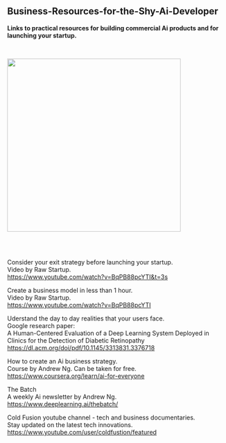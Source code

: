 ## Business-Resources-for-the-Shy-Ai-Developer
<b>Links to practical resources for building commercial Ai products and for launching your startup.</b>

<br>

<img src="http://bee.test.woza.work/assets/student.jpg" width="400"></img>
<br>


<br>
<br>

Consider your exit strategy before launching your startup.<br>
Video by Raw Startup.<br>
https://www.youtube.com/watch?v=BqPB88pcYTI&t=3s

Create a business model in less than 1 hour.<br>
Video by Raw Startup.<br>
https://www.youtube.com/watch?v=BqPB88pcYTI

Uderstand the day to day realities that your users face.<br>
Google research paper:<br>
A Human-Centered Evaluation of a Deep Learning System
Deployed in Clinics for the Detection of Diabetic
Retinopathy<br>
https://dl.acm.org/doi/pdf/10.1145/3313831.3376718


How to create an Ai business strategy.<br>
Course by Andrew Ng. Can be taken for free.<br>
https://www.coursera.org/learn/ai-for-everyone

The Batch<br>
A weekly Ai newsletter by Andrew Ng.<br>
https://www.deeplearning.ai/thebatch/

Cold Fusion youtube channel - tech and business documentaries.<br>
Stay updated on the latest tech innovations.<br>
https://www.youtube.com/user/coldfustion/featured

